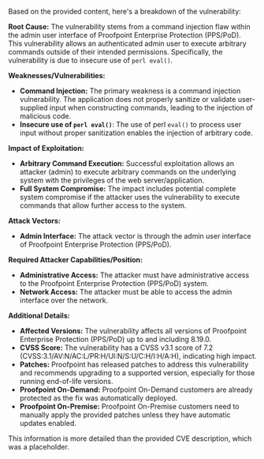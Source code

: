 Based on the provided content, here's a breakdown of the vulnerability:

**Root Cause:** The vulnerability stems from a command injection flaw within the admin user interface of Proofpoint Enterprise Protection (PPS/PoD). This vulnerability allows an authenticated admin user to execute arbitrary commands outside of their intended permissions. Specifically, the vulnerability is due to insecure use of `perl eval()`.

**Weaknesses/Vulnerabilities:**
*   **Command Injection:** The primary weakness is a command injection vulnerability. The application does not properly sanitize or validate user-supplied input when constructing commands, leading to the injection of malicious code.
*   **Insecure use of `perl eval()`**: The use of perl `eval()` to process user input without proper sanitization enables the injection of arbitrary code.

**Impact of Exploitation:**
*   **Arbitrary Command Execution:** Successful exploitation allows an attacker (admin) to execute arbitrary commands on the underlying system with the privileges of the web server/application.
*   **Full System Compromise:** The impact includes potential complete system compromise if the attacker uses the vulnerability to execute commands that allow further access to the system.

**Attack Vectors:**
*   **Admin Interface:** The attack vector is through the admin user interface of Proofpoint Enterprise Protection (PPS/PoD).

**Required Attacker Capabilities/Position:**
*   **Administrative Access:** The attacker must have administrative access to the Proofpoint Enterprise Protection (PPS/PoD) system.
*   **Network Access:** The attacker must be able to access the admin interface over the network.

**Additional Details:**

*   **Affected Versions:** The vulnerability affects all versions of Proofpoint Enterprise Protection (PPS/PoD) up to and including 8.19.0.
*   **CVSS Score:** The vulnerability has a CVSS v3.1 score of 7.2 (CVSS:3.1/AV:N/AC:L/PR:H/UI:N/S:U/C:H/I:H/A:H), indicating high impact.
*   **Patches:** Proofpoint has released patches to address this vulnerability and recommends upgrading to a supported version, especially for those running end-of-life versions.
*   **Proofpoint On-Demand:** Proofpoint On-Demand customers are already protected as the fix was automatically deployed.
*   **Proofpoint On-Premise:** Proofpoint On-Premise customers need to manually apply the provided patches unless they have automatic updates enabled.

This information is more detailed than the provided CVE description, which was a placeholder.